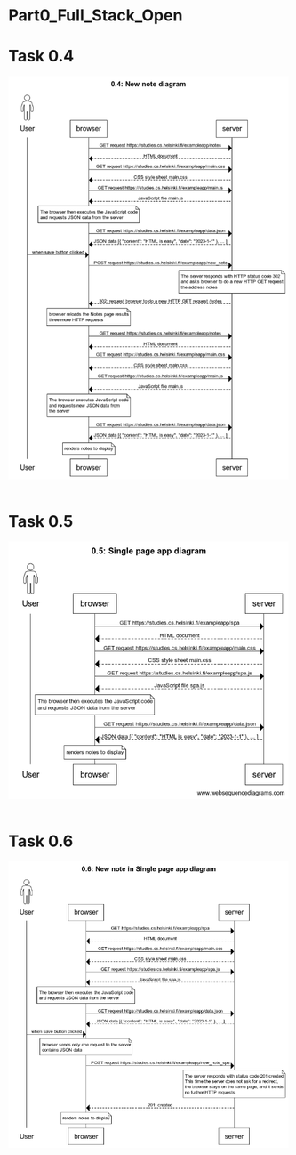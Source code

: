 # Part0_Full_Stack_Open

# Task 0.4

<img src="./0.4_ New note diagram.png"/>

<br/>
<br/>

# Task 0.5

<img src="./0.5_ Single page app diagram.png"/>

<br/>
<br/>

# Task 0.6

<img src="./0.6_ New note in Single page app diagram.png"/>
